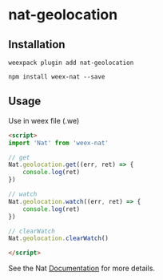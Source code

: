 # nat-geolocation

## Installation
```
weexpack plugin add nat-geolocation
```

```
npm install weex-nat --save
```

## Usage

Use in weex file (.we)

```html
<script>
import 'Nat' from 'weex-nat'

// get
Nat.geolocation.get((err, ret) => {
    console.log(ret)
})

// watch
Nat.geolocation.watch((err, ret) => {
    console.log(ret)
})

// clearWatch
Nat.geolocation.clearWatch()

</script>
```

See the Nat [Documentation](http://natjs.com/) for more details.

